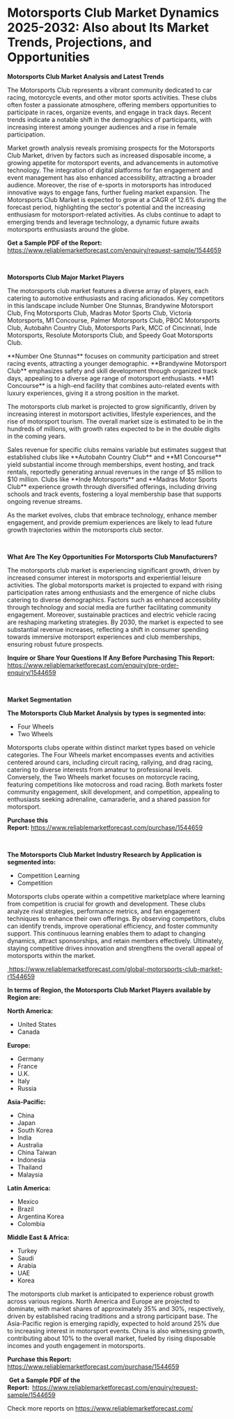 <p><h1>Motorsports Club Market Dynamics 2025-2032: Also about Its Market Trends, Projections, and Opportunities</h1></p><p><strong>Motorsports Club Market Analysis and Latest Trends</strong></p>
<p><p>The Motorsports Club represents a vibrant community dedicated to car racing, motorcycle events, and other motor sports activities. These clubs often foster a passionate atmosphere, offering members opportunities to participate in races, organize events, and engage in track days. Recent trends indicate a notable shift in the demographics of participants, with increasing interest among younger audiences and a rise in female participation. </p><p>Market growth analysis reveals promising prospects for the Motorsports Club Market, driven by factors such as increased disposable income, a growing appetite for motorsport events, and advancements in automotive technology. The integration of digital platforms for fan engagement and event management has also enhanced accessibility, attracting a broader audience. Moreover, the rise of e-sports in motorsports has introduced innovative ways to engage fans, further fueling market expansion. The Motorsports Club Market is expected to grow at a CAGR of 12.6% during the forecast period, highlighting the sector's potential and the increasing enthusiasm for motorsport-related activities. As clubs continue to adapt to emerging trends and leverage technology, a dynamic future awaits motorsports enthusiasts around the globe.</p></p>
<p><strong>Get a Sample PDF of the Report:&nbsp;</strong> <a href="https://www.reliablemarketforecast.com/enquiry/request-sample/1544659?utm_campaign=2293&utm_medium=2&utm_source=Github&utm_content=ia&utm_term=09032025&utm_id=motorsports-club">https://www.reliablemarketforecast.com/enquiry/request-sample/1544659</a></p>
<p>&nbsp;</p>
<p><strong>Motorsports Club Major Market Players</strong></p>
<p><p>The motorsports club market features a diverse array of players, each catering to automotive enthusiasts and racing aficionados. Key competitors in this landscape include Number One Stunnas, Brandywine Motorsport Club, Fnq Motorsports Club, Madras Motor Sports Club, Victoria Motorsports, M1 Concourse, Palmer Motorsports Club, PBOC Motorsports Club, Autobahn Country Club, Motorsports Park, MCC of Cincinnati, Inde Motorsports, Resolute Motorsports Club, and Speedy Goat Motorsports Club.</p><p>**Number One Stunnas** focuses on community participation and street racing events, attracting a younger demographic. **Brandywine Motorsport Club** emphasizes safety and skill development through organized track days, appealing to a diverse age range of motorsport enthusiasts. **M1 Concourse** is a high-end facility that combines auto-related events with luxury experiences, giving it a strong position in the market.</p><p>The motorsports club market is projected to grow significantly, driven by increasing interest in motorsport activities, lifestyle experiences, and the rise of motorsport tourism. The overall market size is estimated to be in the hundreds of millions, with growth rates expected to be in the double digits in the coming years.</p><p>Sales revenue for specific clubs remains variable but estimates suggest that established clubs like **Autobahn Country Club** and **M1 Concourse** yield substantial income through memberships, event hosting, and track rentals, reportedly generating annual revenues in the range of $5 million to $10 million. Clubs like **Inde Motorsports** and **Madras Motor Sports Club** experience growth through diversified offerings, including driving schools and track events, fostering a loyal membership base that supports ongoing revenue streams.</p><p>As the market evolves, clubs that embrace technology, enhance member engagement, and provide premium experiences are likely to lead future growth trajectories within the motorsports club sector.</p></p>
<p>&nbsp;</p>
<p><strong>What Are The Key Opportunities For Motorsports Club Manufacturers?</strong></p>
<p><p>The motorsports club market is experiencing significant growth, driven by increased consumer interest in motorsports and experiential leisure activities. The global motorsports market is projected to expand with rising participation rates among enthusiasts and the emergence of niche clubs catering to diverse demographics. Factors such as enhanced accessibility through technology and social media are further facilitating community engagement. Moreover, sustainable practices and electric vehicle racing are reshaping marketing strategies. By 2030, the market is expected to see substantial revenue increases, reflecting a shift in consumer spending towards immersive motorsport experiences and club memberships, ensuring robust future prospects.</p></p>
<p><strong>Inquire or Share Your Questions If Any Before Purchasing This Report:</strong> <a href="https://www.reliablemarketforecast.com/enquiry/pre-order-enquiry/1544659?utm_campaign=2293&utm_medium=2&utm_source=Github&utm_content=ia&utm_term=09032025&utm_id=motorsports-club">https://www.reliablemarketforecast.com/enquiry/pre-order-enquiry/1544659</a></p>
<p>&nbsp;</p>
<p><strong>Market Segmentation</strong></p>
<p><strong>The Motorsports Club Market Analysis by types is segmented into:</strong></p>
<p><ul><li>Four Wheels</li><li>Two Wheels</li></ul></p>
<p><p>Motorsports clubs operate within distinct market types based on vehicle categories. The Four Wheels market encompasses events and activities centered around cars, including circuit racing, rallying, and drag racing, catering to diverse interests from amateur to professional levels. Conversely, the Two Wheels market focuses on motorcycle racing, featuring competitions like motocross and road racing. Both markets foster community engagement, skill development, and competition, appealing to enthusiasts seeking adrenaline, camaraderie, and a shared passion for motorsport.</p></p>
<p><strong>Purchase this Report:&nbsp;</strong><a href="https://www.reliablemarketforecast.com/purchase/1544659?utm_campaign=2293&utm_medium=2&utm_source=Github&utm_content=ia&utm_term=09032025&utm_id=motorsports-club">https://www.reliablemarketforecast.com/purchase/1544659</a></p>
<p>&nbsp;</p>
<p><strong>The Motorsports Club Market Industry Research by Application is segmented into:</strong></p>
<p><ul><li>Competition Learning</li><li>Competition</li></ul></p>
<p><p>Motorsports clubs operate within a competitive marketplace where learning from competition is crucial for growth and development. These clubs analyze rival strategies, performance metrics, and fan engagement techniques to enhance their own offerings. By observing competitors, clubs can identify trends, improve operational efficiency, and foster community support. This continuous learning enables them to adapt to changing dynamics, attract sponsorships, and retain members effectively. Ultimately, staying competitive drives innovation and strengthens the overall appeal of motorsports within the market.</p></p>
<p><a href="https://www.reliablemarketforecast.com/global-motorsports-club-market-r1544659?utm_campaign=2293&utm_medium=2&utm_source=Github&utm_content=ia&utm_term=09032025&utm_id=motorsports-club">&nbsp;https://www.reliablemarketforecast.com/global-motorsports-club-market-r1544659</a></p>
<p><strong>In terms of Region, the Motorsports Club Market Players available by Region are:</strong></p>
<p>
    <p> <strong> North America: </strong>
        <ul>
            <li>United States</li>
            <li>Canada</li>
        </ul>
        </p> 
    <p> <strong> Europe: </strong>
        <ul>
            <li>Germany</li>
            <li>France</li>
            <li>U.K.</li>
            <li>Italy</li>
            <li>Russia</li>
        </ul>
        </p> 
    <p> <strong> Asia-Pacific: </strong>
        <ul>
            <li>China</li>
            <li>Japan</li>
            <li>South Korea</li>
            <li>India</li>
            <li>Australia</li>
            <li>China Taiwan</li>
            <li>Indonesia</li>
            <li>Thailand</li>
            <li>Malaysia</li>
        </ul>
        </p> 
    <p> <strong> Latin America: </strong>
        <ul>
            <li>Mexico</li>
            <li>Brazil</li>
            <li>Argentina Korea</li>
            <li>Colombia</li>
        </ul>
        </p> 
    <p> <strong> Middle East & Africa: </strong>
        <ul>
            <li>Turkey</li>
            <li>Saudi</li>
            <li>Arabia</li>
            <li>UAE</li>
            <li>Korea</li>
        </ul>
    </p>
    </p>
<p><p>The motorsports club market is anticipated to experience robust growth across various regions. North America and Europe are projected to dominate, with market shares of approximately 35% and 30%, respectively, driven by established racing traditions and a strong participant base. The Asia-Pacific region is emerging rapidly, expected to hold around 25% due to increasing interest in motorsport events. China is also witnessing growth, contributing about 10% to the overall market, fueled by rising disposable incomes and youth engagement in motorsports.</p></p>
<p><strong>Purchase this Report: </strong><a href="https://www.reliablemarketforecast.com/purchase/1544659?utm_campaign=2293&utm_medium=2&utm_source=Github&utm_content=ia&utm_term=09032025&utm_id=motorsports-club">https://www.reliablemarketforecast.com/purchase/1544659</a></p>
<p>&nbsp;<strong>Get a Sample PDF of the Report:&nbsp;&nbsp;</strong><a href="https://www.reliablemarketforecast.com/enquiry/request-sample/1544659?utm_campaign=2293&utm_medium=2&utm_source=Github&utm_content=ia&utm_term=09032025&utm_id=motorsports-club">https://www.reliablemarketforecast.com/enquiry/request-sample/1544659</a></p>
<p><strong></strong></p>
<p>Check more reports on <a href="https://www.reliablemarketforecast.com/?utm_campaign=2293&utm_medium=2&utm_source=Github&utm_content=ia&utm_term=09032025&utm_id=motorsports-club">https://www.reliablemarketforecast.com/</a></p>